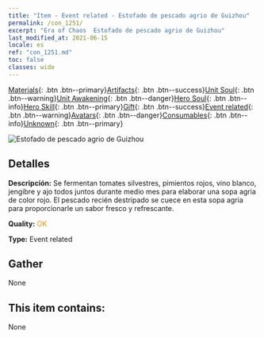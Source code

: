 ```yaml
---
title: "Item - Event related - Estofado de pescado agrio de Guizhou"
permalink: /con_1251/
excerpt: "Era of Chaos  Estofado de pescado agrio de Guizhou"
last_modified_at: 2021-06-15
locale: es
ref: "con_1251.md"
toc: false
classes: wide
---
```

 [Materials](/ItemsES/){: .btn .btn--primary}[Artifacts](/ItemsES/Artifacts/){: .btn .btn--success}[Unit Soul](/ItemsES/UnitSoul/){: .btn .btn--warning}[Unit Awakening](/ItemsES/UnitAwakening/){: .btn .btn--danger}[Hero Soul](/ItemsES/HeroSoul/){: .btn .btn--info}[Hero Skill](/ItemsES/HeroSkill/){: .btn .btn--primary}[Gift](/ItemsES/Gift/){: .btn .btn--success}[Event related](/ItemsES/Events/){: .btn .btn--warning}[Avatars](/ItemsES/Avatars/){: .btn .btn--danger}[Consumables](/ItemsES/Consumables/){: .btn .btn--info}[Unknown](/ItemsES/Unknown/){: .btn .btn--primary}

 ![Estofado de pescado agrio de Guizhou](/images/t/i_81533331.png)

## Detalles
 **Descripción:** Se fermentan tomates silvestres, pimientos rojos, vino blanco, jengibre y ajo todos juntos durante medio mes para elaborar una sopa agria de color rojo. El pescado recién destripado se cuece en esta sopa agria para proporcionarle un sabor fresco y refrescante.

 **Quality:** <span style="color: #FF8C00">OK</span>

 **Type:** Event related

## Gather

  None

## This item contains:

  None

